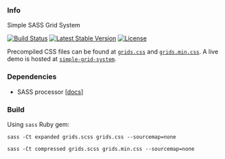 ### Info

Simple SASS Grid System

[![Build Status](https://img.shields.io/travis/AlfredoRamos/simple-grid-system/master.svg?style=flat-square&maxAge=3600)](https://travis-ci.org/AlfredoRamos/simple-grid-system) [![Latest Stable Version](https://img.shields.io/github/tag/AlfredoRamos/simple-grid-system.svg?style=flat-square&label=stable&maxAge=3600)](https://github.com/AlfredoRamos/simple-grid-system/releases) [![License](https://img.shields.io/github/license/AlfredoRamos/simple-grid-system.svg?style=flat-square)](https://raw.githubusercontent.com/AlfredoRamos/simple-grid-system/master/LICENSE)

Precompiled CSS files can be found at [`grids.css`](https://gist.github.com/AlfredoRamos/7373ba3506e10358bb84648af9a808b0#file-grids-css) and [`grids.min.css`](https://gist.github.com/AlfredoRamos/7373ba3506e10358bb84648af9a808b0#file-grids-min-css). A live demo is hosted at [`simple-grid-system`](https://alfredoramos.github.io/simple-grid-system/).

### Dependencies

- SASS processor [[docs](http://sass-lang.com/install)]

### Build

Using `sass` Ruby gem:

```shell
sass -Ct expanded grids.scss grids.css --sourcemap=none
```

```shell
sass -Ct compressed grids.scss grids.min.css --sourcemap=none
```
